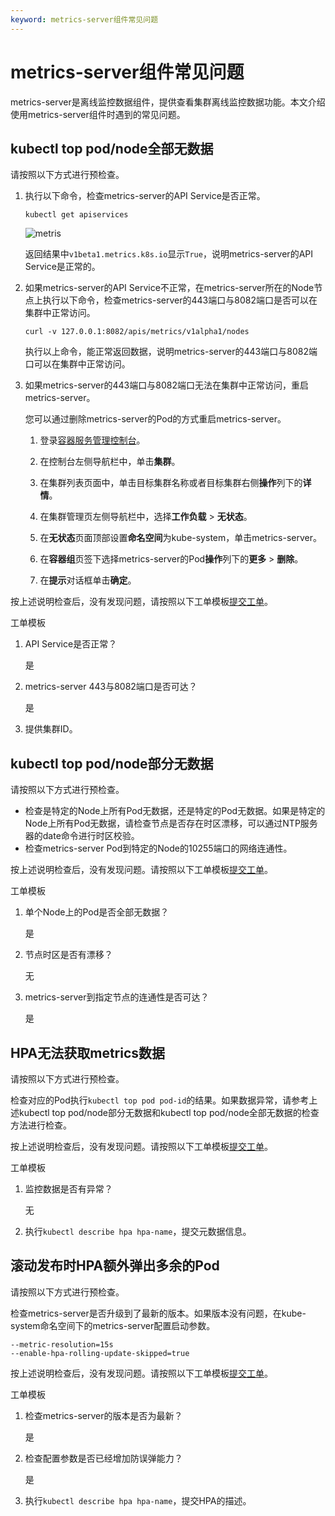 ```yaml
---
keyword: metrics-server组件常见问题
---
```


# metrics-server组件常见问题

metrics-server是离线监控数据组件，提供查看集群离线监控数据功能。本文介绍使用metrics-server组件时遇到的常见问题。

## kubectl top pod/node全部无数据

请按照以下方式进行预检查。

1.  执行以下命令，检查metrics-server的API Service是否正常。

    ```
    kubectl get apiservices
    ```

    ![metris](https://help-static-aliyun-doc.aliyuncs.com/assets/img/zh-CN/7232428261/p302016.png)

    返回结果中`v1beta1.metrics.k8s.io`显示`True`，说明metrics-server的API Service是正常的。

2.  如果metrics-server的API Service不正常，在metrics-server所在的Node节点上执行以下命令，检查metrics-server的443端口与8082端口是否可以在集群中正常访问。

    ```
    curl -v 127.0.0.1:8082/apis/metrics/v1alpha1/nodes
    ```

    执行以上命令，能正常返回数据，说明metrics-server的443端口与8082端口可以在集群中正常访问。

3.  如果metrics-server的443端口与8082端口无法在集群中正常访问，重启metrics-server。

    您可以通过删除metrics-server的Pod的方式重启metrics-server。

    1.  登录[容器服务管理控制台](https://cs.console.aliyun.com)。

    2.  在控制台左侧导航栏中，单击**集群**。

    3.  在集群列表页面中，单击目标集群名称或者目标集群右侧**操作**列下的**详情**。

    4.  在集群管理页左侧导航栏中，选择**工作负载** \> **无状态**。

    5.  在**无状态**页面顶部设置**命名空间**为kube-system，单击metrics-server。

    6.  在**容器组**页签下选择metrics-server的Pod**操作**列下的**更多** \> **删除**。

    7.  在**提示**对话框单击**确定**。


按上述说明检查后，没有发现问题，请按照以下工单模板[提交工单](https://workorder-intl.console.aliyun.com/console.htm)。

工单模板

1.  API Service是否正常？

    是

2.  metrics-server 443与8082端口是否可达？

    是

3.  提供集群ID。

## kubectl top pod/node部分无数据

请按照以下方式进行预检查。

-   检查是特定的Node上所有Pod无数据，还是特定的Pod无数据。如果是特定的Node上所有Pod无数据，请检查节点是否存在时区漂移，可以通过NTP服务器的date命令进行时区校验。
-   检查metrics-server Pod到特定的Node的10255端口的网络连通性。

按上述说明检查后，没有发现问题。请按照以下工单模板[提交工单](https://workorder-intl.console.aliyun.com/console.htm)。

工单模板

1.  单个Node上的Pod是否全部无数据？

    是

2.  节点时区是否有漂移？

    无

3.  metrics-server到指定节点的连通性是否可达？

    是


## HPA无法获取metrics数据

请按照以下方式进行预检查。

检查对应的Pod执行`kubectl top pod pod-id`的结果。如果数据异常，请参考上述kubectl top pod/node部分无数据和kubectl top pod/node全部无数据的检查方法进行检查。

按上述说明检查后，没有发现问题。请按照以下工单模板[提交工单](https://workorder-intl.console.aliyun.com/console.htm)。

工单模板

1.  监控数据是否有异常？

    无

2.  执行`kubectl describe hpa hpa-name`，提交元数据信息。

## 滚动发布时HPA额外弹出多余的Pod

请按照以下方式进行预检查。

检查metrics-server是否升级到了最新的版本。如果版本没有问题，在kube-system命名空间下的metrics-server配置启动参数。

```
--metric-resolution=15s
--enable-hpa-rolling-update-skipped=true
```

按上述说明检查后，没有发现问题。请按照以下工单模板[提交工单](https://workorder-intl.console.aliyun.com/console.htm)。

工单模板

1.  检查metrics-server的版本是否为最新？

    是

2.  检查配置参数是否已经增加防误弹能力？

    是

3.  执行`kubectl describe hpa hpa-name`，提交HPA的描述。

